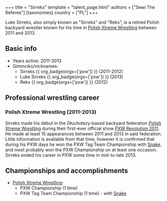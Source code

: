 +++
title = "Sirreks"
template = "talent_page.html"
authors = ["Sewi The Referee"]
[taxonomies]
country = ["PL"]
+++

Luke Sirreks, also simply known as "Sirreks" and "Reks", is a retired Polish backyard wrestler known for his time in [Polish Xtreme Wrestling](@/o/pxw.md) between 2011 and 2013.

## Basic info

* Years active: 2011-2013
* Gimmciks/nicknames:
  - Sirreks {{ org_badge(orgs=['pxw']) }} (2011-2012)
  - Luke Sirreks {{ org_badge(orgs=['pxw']) }} (2013)
  - Reks {{ org_badge(orgs=['pxw']) }} (2012)

## Professional wrestling career

### Polish Xtreme Wrestling (2011-2013)

Sirreks made his debut in the Głuchołazy-based backyard federation [Polish Xtreme Wrestling](@/o/pxw.md) during their first-ever official show [PXW Revolution 2011](@/e/pxw/2011-05-22-pxw-revolution-2011.md). He made at least 15 appearances between 2011 and 2013 in said federation.
Little information is available from that time, however it is confirmed that during his PXW days he won the PXW Tag Team Championship with [Snake](@/w/snake.md), and most probably won the PXW Championship on at least one occasion. Sirreks ended his career in PXW some time in mid-to-late 2013.

## Championships and accomplishments

* [Polish Xtreme Wrestling](@/o/pxw.md):
  - PXW Championship (1 time)
  - PXW Tag Team Championship (1 time) - with [Snake](@/w/snake.md)
